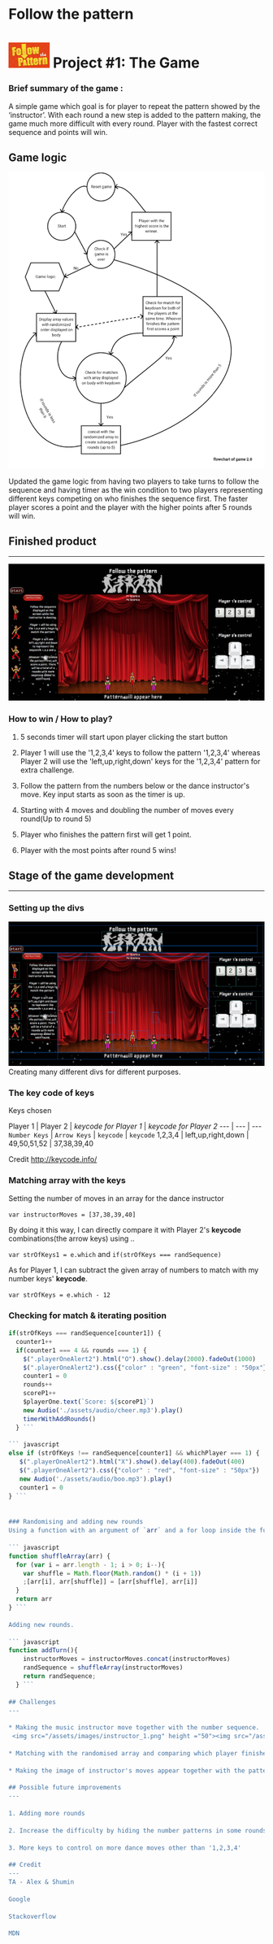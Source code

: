 # Follow the pattern
<!---
Read Me Contents
-->

# <img src="/assets/images/game.png" height ="50"> Project #1: The Game

### Brief summary of the game :

A simple game which goal is for player to repeat the pattern showed by the ‘instructor’.
With each round a new step is added to the pattern making, the game much more difficult with every round. Player with the fastest correct sequence and points will win.

## Game logic

![](/assets/images/flowchart2.png)

Updated the game logic from having two players to take turns to follow the sequence and having timer as the win condition to two players representing different keys competing on who finishes the sequence first. The faster player scores a point and the player with the higher points after 5 rounds will win.
## Finished product
---
![](/assets/images/finishedproduct.png)

### How to win / How to play?

1. 5 seconds timer will start upon player clicking the start button

2. Player 1 will use the '1,2,3,4' keys to follow the pattern '1,2,3,4' whereas Player 2 will use the 'left,up,right,down' keys for the '1,2,3,4' pattern for extra challenge.

3. Follow the pattern from the numbers below or the dance instructor's move. Key input starts as soon as the timer is up.

4. Starting with 4 moves and doubling the number of moves every round(Up to round 5)

5. Player who finishes the pattern first will get 1 point.

6. Player with the most points  after round 5 wins!


## Stage of the game development
---
### Setting up the divs
![](/assets/images/divsofgame.png)
Creating many different divs for different purposes.
### The key code of keys
Keys chosen

Player 1 | Player 2 | *keycode for Player 1* | *keycode for Player 2*
--- | --- | ---
`Number Keys` | `Arrow Keys` | `keycode` | `keycode`
1,2,3,4 | left,up,right,down | 49,50,51,52 | 37,38,39,40

Credit http://keycode.info/
### Matching array with the keys
Setting the number of moves in an array for the dance instructor

`var instructorMoves = [37,38,39,40]`

By doing it this way, I can directly compare it with Player 2's **keycode** combinations(the arrow keys) using ..

`var strOfKeys1 = e.which` and `if(strOfKeys === randSequence)`

As for Player 1, I can subtract the given array of numbers to match with my number keys' **keycode**.

`var strOfKeys = e.which - 12`

### Checking for match & iterating position

``` javascript
if(strOfKeys === randSequence[counter1]) {
  counter1++
  if(counter1 === 4 && rounds === 1) {
    $(".playerOneAlert2").html("O").show().delay(2000).fadeOut(1000)
    $(".playerOneAlert2").css({"color" : "green", "font-size" : "50px"})
    counter1 = 0
    rounds++
    scoreP1++
    $playerOne.text(`Score: ${scoreP1}`)
    new Audio('./assets/audio/cheer.mp3').play()
    timerWithAddRounds()
  } ```

``` javascript
else if (strOfKeys !== randSequence[counter1] && whichPlayer === 1) {
   $(".playerOneAlert2").html("X").show().delay(400).fadeOut(400)
   $(".playerOneAlert2").css({"color" : "red", "font-size" : "50px"})
   new Audio('./assets/audio/boo.mp3').play()
   counter1 = 0
} ```


### Randomising and adding new rounds
Using a function with an argument of `arr` and a for loop inside the function to jumble up the position.

``` javascript
function shuffleArray(arr) {
  for (var i = arr.length - 1; i > 0; i--){
    var shuffle = Math.floor(Math.random() * (i + 1))
    ;[arr[i], arr[shuffle]] = [arr[shuffle], arr[i]]
  }
  return arr
} ```

Adding new rounds.

``` javascript
function addTurn(){
    instructorMoves = instructorMoves.concat(instructorMoves)
    randSequence = shuffleArray(instructorMoves)
    return randSequence;
  } ```

## Challenges
---

* Making the music instructor move together with the number sequence.
 <img src="/assets/images/instructor_1.png" height ="50"><img src="/assets/images/instructor_2.png" height ="50"><img src="/assets/images/instructor_3.png" height ="50"> <img src="/assets/images/instructor_4.png" height ="50">    

* Matching with the randomised array and comparing which player finishes the pattern first.

* Making the image of instructor's moves appear together with the pattern on the screen.

## Possible future improvements
---

1. Adding more rounds

2. Increase the difficulty by hiding the number patterns in some rounds to let the players just follow the dance pattern.

3. More keys to control on more dance moves other than '1,2,3,4'

## Credit
---
TA - Alex & Shumin

Google

Stackoverflow

MDN

